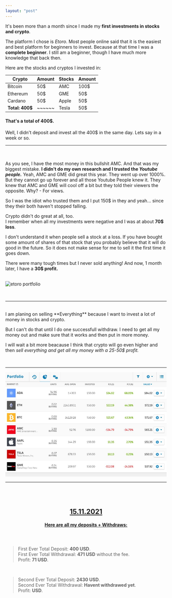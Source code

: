 ```yaml
---
layout: "post"
---
```


It's been more than a month since I made my **first investments in stocks and crypto**.  

The platform I chose is *Etoro*. Most people online said that it is the easiest and best platform for beginners to invest. Because at that time I was a **complete beginner**. I still am a beginner, though I have much more knowledge that back then. 

Here are the stocks and cryptos I invested in: 

|  Crypto |Amount| Stocks| Amount
|-------- |------|-------| -------|
| Bitcoin |  50$ |  AMC  |  100$  |
| Ethereum|  50$ |  GME  |  50$   |
| Cardano |  50$ | Apple |  50$   |
|**Total: 400$**|~~~~~~| Tesla | 50$ |

#### That's a total of 400$.
Well, I didn't deposit and invest all the 400$ in the same day. Lets say in a week or so.
<br>


---   


<br><br>
As you see, I have the most money in this bullshit AMC. And that was my biggest mistake. **I didn't do my own research and I trusted the *Youtube people.*** Yeah, AMC and GME did great this year. They went up over 1000%. But they cannot go up forever and all those Youtube People knew it. They knew that AMC and GME will cool off a bit but they told their viewers the opposite. Why? - For views.

So I was the idiot who trusted them and I put 150$ in they and yeah... since they their both haven't stopped falling.

Crypto didn't do great at all, too.   
I remember when all my investments were negative and I was at about **70$ loss**.

I don't understand it when people sell a stock at a loss. If you have bought some amount of shares of that stock that you probably believe that it will do good in the future. So it does not make sense for me to sell it the first time it goes down.    


There were many tough times but I never sold anything! 
And now, 1 month later, I have a **30$ profit.**   
<br> 

![etoro portfolio](bojkos-thoughts/assets/images/image.JPG)   

<br>

---

<br>
I am planing on selling **Everything** because I want to invest a lot of money in stocks and crypto.

But I can't do that until I do one successfull withdraw. I need to get all my money out and make sure that it works and then put in more money.

I will wait a bit more beacause I think that crypto will go even higher and then *sell everything and get all my money with a 25-50$ profit.*

<br>

---

![photo](/images/Capture.JPG)



---

## <center style = "padding-top: 50px; text-decoration: underline;">15.11.2021</center>


<h4 style = "text-decoration: underline; text-align: center; padding-bottom: 40px;">Here are all my <b>deposits</b> + <b> Withdraws</b>: </h4>

> First Ever Total Deposit: **400 USD**.   
> First Ever Total Withdrawal: **471 USD** without the fee.   
> Profit: **71 USD**.
<br>
  
> Second Ever Total Deposit: **2430 USD**.   
> Second Ever Total Withdrawal: **Havent withdrawed yet**.   
> Profit: **USD**.
